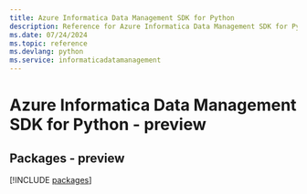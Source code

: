 ```yaml
---
title: Azure Informatica Data Management SDK for Python
description: Reference for Azure Informatica Data Management SDK for Python
ms.date: 07/24/2024
ms.topic: reference
ms.devlang: python
ms.service: informaticadatamanagement
---
```

# Azure Informatica Data Management SDK for Python - preview
## Packages - preview
[!INCLUDE [packages](informatica-data-management-index.md)]
